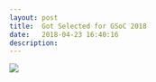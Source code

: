 ```yaml
---
layout: post
title:  Got Selected for GSoC 2018
date:   2018-04-23 16:40:16
description:
---
```


<div class="img_row">
    <img class="col three" src="{{ site.baseurl }}/assets/img/gsoc/gsoc_banner.jpg">
</div>